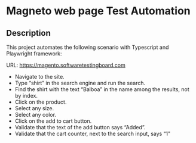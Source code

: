 # Magneto web page Test Automation

## Description
This project automates the following scenario with Typescript and Playwright framework:

URL: https://magento.softwaretestingboard.com

- Navigate to the site.
- Type “shirt” in the search engine and run the search.
- Find the shirt with the text “Balboa” in the name among the results, not by index.
- Click on the product.
- Select any size.
- Select any color.
- Click on the add to cart button.
- Validate that the text of the add button says “Added”.
- Validate that the cart counter, next to the search input, says “1"